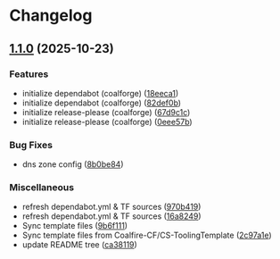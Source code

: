 # Changelog

## [1.1.0](https://github.com/Coalfire-CF/terraform-azurerm-vnet/compare/v1.0.4...v1.1.0) (2025-10-23)


### Features

* initialize dependabot (coalforge) ([18eeca1](https://github.com/Coalfire-CF/terraform-azurerm-vnet/commit/18eeca16b5af64c6de2dc0042c2ce9d38d2c950c))
* initialize dependabot (coalforge) ([82def0b](https://github.com/Coalfire-CF/terraform-azurerm-vnet/commit/82def0bd41b87ec2f02ff28d6cfa4997cdd0b46f))
* initialize release-please (coalforge) ([67d9c1c](https://github.com/Coalfire-CF/terraform-azurerm-vnet/commit/67d9c1c62c14d6c905bb5b7d9201130c65ed5af3))
* initialize release-please (coalforge) ([0eee57b](https://github.com/Coalfire-CF/terraform-azurerm-vnet/commit/0eee57bc2d537b9f17eebc0749b2e64aa62379a0))


### Bug Fixes

* dns zone config ([8b0be84](https://github.com/Coalfire-CF/terraform-azurerm-vnet/commit/8b0be843289bcc92a6bea9f1f7d2810db382d955))


### Miscellaneous

* refresh dependabot.yml & TF sources ([970b419](https://github.com/Coalfire-CF/terraform-azurerm-vnet/commit/970b4190a998877c3a9bf34fcc4d18b94afb8318))
* refresh dependabot.yml & TF sources ([16a8249](https://github.com/Coalfire-CF/terraform-azurerm-vnet/commit/16a8249e2f543b442fdee1c5a5ad675f58377d6b))
* Sync template files ([9b6f111](https://github.com/Coalfire-CF/terraform-azurerm-vnet/commit/9b6f111b89f9121b0956eeca3ea0343c520d7fe4))
* Sync template files from Coalfire-CF/CS-ToolingTemplate ([2c97a1e](https://github.com/Coalfire-CF/terraform-azurerm-vnet/commit/2c97a1e1012cf476a7e4d077251c0ca4226acc74))
* update README tree ([ca38119](https://github.com/Coalfire-CF/terraform-azurerm-vnet/commit/ca38119b0a3285706365e82791d8f5a68da8b7ef))
